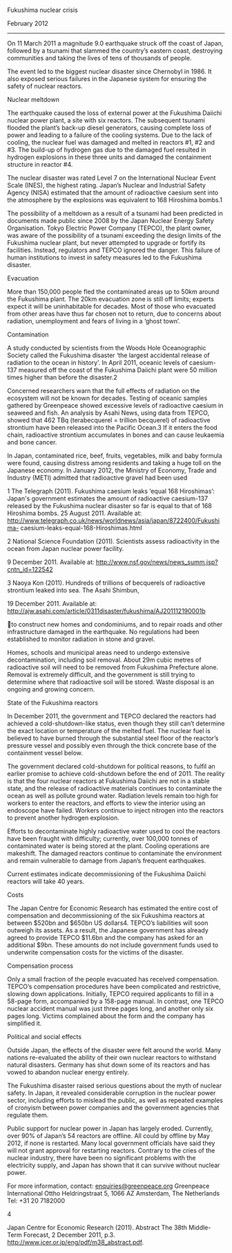 Fukushima nuclear crisis

February 2012

_____________________________________________________________________

On 11 March 2011 a magnitude 9.0 earthquake struck off the coast of Japan, followed by a tsunami
that slammed the country’s eastern coast, destroying communities and taking the lives of tens of
thousands of people.

The event led to the biggest nuclear disaster since Chernobyl in 1986. It also exposed serious
failures in the Japanese system for ensuring the safety of nuclear reactors.

Nuclear meltdown

The earthquake caused the loss of external power at the Fukushima Daiichi nuclear power plant,
a site with six reactors. The subsequent tsunami flooded the plant’s back-up diesel generators,
causing complete loss of power and leading to a failure of the cooling systems. Due to the lack of
cooling, the nuclear fuel was damaged and melted in reactors #1, #2 and #3. The build-up of
hydrogen gas due to the damaged fuel resulted in hydrogen explosions in these three units and
damaged the containment structure in reactor #4.

The nuclear disaster was rated Level 7 on the International Nuclear Event Scale (INES), the highest
rating. Japan’s Nuclear and Industrial Safety Agency (NISA) estimated that the amount of radioactive
caesium sent into the atmosphere by the explosions was equivalent to 168 Hiroshima bombs.1

The possibility of a meltdown as a result of a tsunami had been predicted in documents made
public since 2008 by the Japan Nuclear Energy Safety Organisation. Tokyo Electric Power
Company (TEPCO), the plant owner, was aware of the possibility of a tsunami exceeding the
design limits of the Fukushima nuclear plant, but never attempted to upgrade or fortify its facilities.
Instead, regulators and TEPCO ignored the danger. This failure of human institutions to invest in
safety measures led to the Fukushima disaster.

Evacuation

More than 150,000 people fled the contaminated areas up to 50km around the Fukushima plant.
The 20km evacuation zone is still off limits; experts expect it will be uninhabitable for decades.
Most of those who evacuated from other areas have thus far chosen not to return, due to
concerns about radiation, unemployment and fears of living in a ‘ghost town’.

Contamination

A study conducted by scientists from the Woods Hole Oceanographic Society called the Fukushima
disaster ‘the largest accidental release of radiation to the ocean in history’. In April 2011, oceanic
levels of caesium-137 measured off the coast of the Fukushima Daiichi plant were 50 million times
higher than before the disaster.2

Concerned researchers warn that the full effects of radiation on the ecosystem will not be known for
decades. Testing of oceanic samples gathered by Greenpeace showed excessive levels of
radioactive caesium in seaweed and fish. An analysis by Asahi News, using data from TEPCO,
showed that 462 TBq (terabecquerel = trillion becquerel) of radioactive strontium have been
released into the Pacific Ocean.3 If it enters the food chain, radioactive strontium accumulates in
bones and can cause leukaemia and bone cancer.

In Japan, contaminated rice, beef, fruits, vegetables, milk and baby formula were found, causing
distress among residents and taking a huge toll on the Japanese economy. In January 2012, the
Ministry of Economy, Trade and Industry (METI) admitted that radioactive gravel had been used

1  The Telegraph (2011). Fukushima caesium leaks ‘equal 168 Hiroshimas’: Japan's government estimates the amount
of radioactive caesium-137 released by the Fukushima nuclear disaster so far is equal to that of 168 Hiroshima
bombs. 25 August 2011. Available at: http://www.telegraph.co.uk/news/worldnews/asia/japan/8722400/Fukushima-
caesium-leaks-equal-168-Hiroshimas.html

2  National Science Foundation (2011). Scientists assess radioactivity in the ocean from Japan nuclear power facility.

9 December 2011. Available at: http://www.nsf.gov/news/news_summ.jsp?cntn_id=122542

3  Naoya Kon (2011). Hundreds of trillions of becquerels of radioactive strontium leaked into sea. The Asahi Shimbun,

19 December 2011. Available at: http://ajw.asahi.com/article/0311disaster/fukushima/AJ201112190001b

to construct new homes and condominiums, and to repair roads and other infrastructure damaged in the
earthquake. No regulations had been established to monitor radiation in stone and gravel.

Homes, schools and municipal areas need to undergo extensive decontamination, including soil removal. About
29m cubic metres of radioactive soil will need to be removed from Fukushima Prefecture alone. Removal is
extremely difficult, and the government is still trying to determine where that radioactive soil will be stored. Waste
disposal is an ongoing and growing concern.

State of the Fukushima reactors

In December 2011, the government and TEPCO declared the reactors had achieved a cold-shutdown-like status,
even though they still can’t determine the exact location or temperature of the melted fuel. The nuclear fuel is
believed to have burned through the substantial steel floor of the reactor’s pressure vessel and possibly even
through the thick concrete base of the containment vessel below.

The government declared cold-shutdown for political reasons, to fulfil an earlier promise to achieve cold-shutdown
before the end of 2011. The reality is that the four nuclear reactors at Fukushima Daiichi are not in a stable state,
and the release of radioactive materials continues to contaminate the ocean as well as pollute ground water.
Radiation levels remain too high for workers to enter the reactors, and efforts to view the interior using an
endoscope have failed. Workers continue to inject nitrogen into the reactors to prevent another hydrogen explosion.

Efforts to decontaminate highly radioactive water used to cool the reactors have been fraught with difficulty;
currently, over 100,000 tonnes of contaminated water is being stored at the plant. Cooling operations are
makeshift. The damaged reactors continue to contaminate the environment and remain vulnerable to damage from
Japan’s frequent earthquakes.

Current estimates indicate decommissioning of the Fukushima Daiichi reactors will take 40 years.

Costs

The Japan Centre for Economic Research has estimated the entire cost of compensation and decommissioning of
the six Fukushima reactors at between $520bn and $650bn US dollars4. TEPCO’s liabilities will soon outweigh its
assets. As a result, the Japanese government has already agreed to provide TEPCO $11.6bn and the company
has asked for an additional $9bn. These amounts do not include government funds used to underwrite
compensation costs for the victims of the disaster.

Compensation process

Only a small fraction of the people evacuated has received compensation. TEPCO’s compensation procedures
have been complicated and restrictive, slowing down applications. Initially, TEPCO required applicants to fill in a
58-page form, accompanied by a 158-page manual. In contrast, one TEPCO nuclear accident manual was just
three pages long, and another only six pages long. Victims complained about the form and the company has
simplified it.

Political and social effects

Outside Japan, the effects of the disaster were felt around the world. Many nations re-evaluated the ability of their
own nuclear reactors to withstand natural disasters. Germany has shut down some of its reactors and has vowed to
abandon nuclear energy entirely.

The Fukushima disaster raised serious questions about the myth of nuclear safety. In Japan, it revealed
considerable corruption in the nuclear power sector, including efforts to mislead the public, as well as repeated
examples of cronyism between power companies and the government agencies that regulate them.

Public support for nuclear power in Japan has largely eroded. Currently, over 90% of Japan’s 54 reactors are
offline. All could by offline by May 2012, if none is restarted. Many local government officials have said they will not
grant approval for restarting reactors. Contrary to the cries of the nuclear industry, there have been no significant
problems with the electricity supply, and Japan has shown that it can survive without nuclear power.

For more information, contact: enquiries@greenpeace.org
Greenpeace International
Ottho Heldringstraat 5, 1066 AZ  Amsterdam, The Netherlands
Tel: +31 20 7182000

4

Japan Centre for Economic Research (2011). Abstract The 38th Middle-Term Forecast, 2 December 2011, p.3.
http://www.jcer.or.jp/eng/pdf/m38_abstract.pdf.

